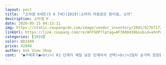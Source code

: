 ```yaml
---
layout: post 
title:  "소마셈 K세트(5 6 7세)(2019):소마의 마술같은 원리셈, 소마" 
description: 소마셈 K ..
date: 2020-05-15 04:13:11 
img: https://static.coupangcdn.com/image/vendor_inventory/20d1/b27bf172a8fe049bd056eb76ff223aab90075d51abd6500d75eb62f2a3fd.jpg 
linkUrl: https://link.coupang.com/re/AFFSDP?lptag=AF3600438&subid=ahnPublicAsk&pageKey=250891968&itemId=792060937&vendorItemId=5126818728&traceid=V0-113-f0a11a1837794240 
categories: [1019] 
color: BD24A9 
price: 42840 
author: Ask View Shop 
cont:  "●구매후기●<br/>( K1 단계가 제일 낮은 단계라서 선택)<br/>1일차 손가락 모양을 보고 숫자를 쓰는 부분이 있는었데, 숫자 쓰는것은 아직 부족해서 흥미를 못 느끼더라구요ㅜㅜ<br/>6세 아이 수학 수업용으로 선택했어요.<br/> 유치원에서 수학 수업에 사용하는 교재랑 비슷한 구성이기도 하고, 쉽게 익힐 수 있을 것 같기도 하고, 수와 그림으로 번갈아 구성되어 있어 지겹지 않게 반복 학습이 가능한 점도 좋아요.<br/><br/>k1 단계 구성은 총 8권 구성.<br/><br/>가르기와 모으기가 덧셈과 뺄셈을 들어가기 전 단계라 기초다지기를 위해 연산활동, 연산의 원리를 이해하기 쉽게 구성되어 있고, 사고력을요하는 문제도 있어서 좋은 교재인 것 같아요.<br/><br/>권장연령은  5세 6세 7세로 연산을 처음 시작<br/>그래서 1일차는 아니지만 아이가 잘 할 수는 있는 페이지로 넘어갔는데, 주사위의 숫자를 세고 같은 숫자를 연결하고 같은 수의 손가락 모양을 연결하는 거였는데 아이가 선으로 연결하면서 신나하더라구요ㅎㅎ<br/>그러다가 소마셈 학습지를 알게되었고 밑져야 본전이라는 느낌으로 시작했어요! 처음에 겉표지 보면서 설명해줄때는 정말 하기 싫어했는데 그래도 꿋꿋하게 같이 했어요.<br/><br/>뛰어세기, 거꾸로 뛰어세기를 통해 수의 연속한 성질을 이해하고 덧셈, 뺄셈을 공부할 수 있어서 유아들,초등저학년 이 풀기에 좋을것 같네요.<br/><br/>문장으로 된 문제도 적절히 배치되어 있어서 국어 공부도 되고, 초등 입학전 연습용으로도 좋은 것 같아요.<br/><br/>뭔가 꾸준히 할 수있는 문제집이 필요할것 같아 준비했어요.<br/><br/>소마셈은 5세,6세,7세 유아 부터<br/>숫자에 전혀 흥미가 없던 아이가 소마셈 학습지를 하고나서 흥미를 가지니 걱정했던 부분이 사라지고 마음이 놓여요! 꾸준히해서 재미를 잃지 않고 학습지를 다 끝낼 수 있는 날이 오기를^^<br/>아이가 다른 연산 문제집은 안푸는데 이건 스스로해요.<br/><br/>엄마들 사이에서 입소문난 유아 수학 문제집 소마셈<br/>연산활동 문제집 지루해할 수있는데 소마셈은 7살 아이가 좋아해요.<br/><br/>우리 귀요미는 5세 남아인데 어린이집에서 숫자 세는 것을 배웠는데 1부터 10까지 셀 때 항상 8(여덟)을 빼고 말하고, 숫자관련된 놀이도 피하고 안 좋아해서 우리아이는 숫자로 하는것을 싫어하는지 알고 있었어요.<br/><br/>이전버전 리뉴얼되서 큐알코드도 추가되었네요.<br/>좋아요.<br/><br/>정해진 차례대로 1일차, 2일차 이렇게 순서대로 하려고 했는데, 아이와 함께 해보니 아이가 힘들어하는데 꼭 그 순서에 맞추는것이 아니라, 아이의 수준에 맞춰서 부모님이 알아서 순서를 조정해가는게 아이에게 더 좋을것 같아요ㅎㅎ<br/>집에서 숫자 읽고, 쓰기만 했었는데 연산 입문하기 부담스럽지 않은 교재라고 추천을 받았는데 아이도 흥미를 갖고 해서 그런지 잘 선택한 것 같다는 생각이 들어요.<br/><br/>초등학교 1학년, 2학년 ,3학년.<br/> 4학년,5학년까지의 수학의 커리큘럼이 세분화되서 잘 짜여져 있어서 좋은것좋은것 같아요.<br/>^^<br/>총 8권 구성이라 하루 2장씩 8개월 과정으로 되어있는데 아이의 학습 능력에 따라 진도는 조정가능할 것 같아요.<br/><br/>칭찬도 아낌없이 듬뿍듬뿍 넘치게 해주니 정말 기분이 좋은지 신나하고 행복해했어요! 다 끝난 후에도 더 하고 싶다해서 다른 페이지를 조금 더 했어요!<br/>코로나로 집콕하면서 자연스레 늘어난 티비시청,핸드폰 유튜브 보기,<br/>하는 단계로 아이와 한 자리 수 덧셈을 구체물로 해결하는 아이가 수학문제집을 풀면서 수와 연산의 튼튼한 기초 만들기를 할 수 있어요.<br/><br/>하루에 반장 한장씩 풀어도 되니 부담 없어서 꾸준히 하기 딱이에요!<br/>" 
---
```

